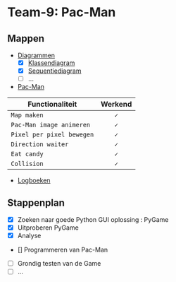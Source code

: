 # Team-9: Pac-Man

## Mappen

-   <a href=https://github.ugent.be/projectpython18/team-9/tree/master/Diagrammen>Diagrammen</a>
    - [x] <a href=https://github.ugent.be/projectpython18/team-9/raw/master/Diagrammen/Pac-Man%20class%20diagram.png>Klassendiagram</a>
    - [x] <a href=https://github.ugent.be/projectpython18/team-9/raw/master/Diagrammen/Sequentiediagram.jpg>Sequentiediagram</a>
    - [ ] ...
-   <a href=https://github.ugent.be/projectpython18/team-9/tree/master/Pac-Man>Pac-Man</a>

| **Functionaliteit**   | **Werkend**           | 
| ------------- |:-------------:|
| `Map maken`     | `✓`      |
| `Pac-Man image animeren`    | `✓`       |
| `Pixel per pixel bewegen`    | `✓`       |
| `Direction waiter`    | `✓`       |
| `Eat candy`    | `✓`       |
| `Collision`    | `✓`       |

-	<a href=https://github.ugent.be/projectpython18/team-9/tree/master/logboeken>Logboeken</a>
    
## Stappenplan

- [x]   Zoeken naar goede Python GUI oplossing : PyGame
- [x]   Uitproberen PyGame
- [X]   Analyse
- []   Programmeren van Pac-Man
- [ ]   Grondig testen van de Game
- [ ]   ...

